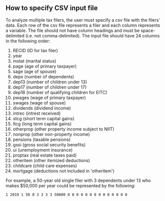 How to specify CSV input file
------

To analyze multiple tax filers, the user must specify a csv file with the filers' data. Each row of the csv file represents a filer and each column represents a variable. The file should not have column headings and must be space-delimited (i.e. not comma-delimited). The input file should have 24 columns in the following order:

1. RECID (ID for tax filer)
2. year
3. mstat (marital status)
4. page (age of primary taxpayer)
5. sage (age of spouse)
6. depx (number of dependents)
7. dep13 (number of children under 13)
8. dep17 (number of children under 17)
9. dep18 (number of qualifying children for EITC)
10. pwages (wage of primary taxpayer)
11. swages (wage of spouse)
12. dividends (dividend income)
13. intrec (intrest received)
14. stcg (short term capital gains)
15. ltcg (long term capital gains)
16. otherprop (other property income subject to NIIT)
17. nonprop (other non-property income)
18. pensions (taxable pensions)
19. gssi (gross social security benefits)
20. ui (unemployment insurance)
21. proptax (real estate taxes paid)
22. otheritem (other itemized deductions)
23. childcare (child care expenses)
24. mortgage (deductions not included in 'otheritem')

For example, a 50-year old single filer with 3 dependents under 13 who makes $50,000 per year could be represented by the following:

```
1 2019 1 50 0 3 3 3 3 50000 0 0 0 0 0 0 0 0 0 0 0 0 0 0
```
